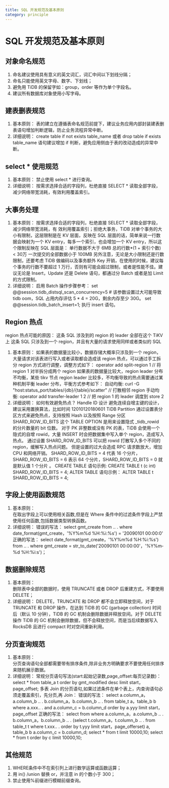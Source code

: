 ```yaml
---
title: SQL 开发规范及基本原则
category: principle
---
```


# SQL 开发规范及基本原则

## 对象命名规范

1. 命名建议使用具有意义的英文词汇，词汇中间以下划线分隔；
2. 命名只能使用英文字母、数字、下划线；
3. 避免用 TiDB 的保留字如：group，order 等作为单个字段名。
4. 建议所有数据库对象使用小写字母。

## 建表删表规范

1. 基本原则：
表的建立在遵循表命名规范前提下，建议业务应用内部封装建表删表语句增加判断逻辑，防止业务流程异常中断。		
2. 详细说明：
create table if not exists table_name 或者 drop table if exists table_name 语句建议增加 if 判断，避免应用侧由于表的改动造成的异常中断。

## select * 使用规范
1. 基本原则：
禁止使用 select * 进行查询。	
2. 详细说明：
按需求选择合适的字段列，杜绝直接 SELECT * 读取全部字段，减少网络带宽消耗，有效利用覆盖索引。

## 大事务处理
1. 基本原则：
按需求选择合适的字段列，杜绝直接 SELECT * 读取全部字段，减少网络带宽消耗，有
效利用覆盖索引；拒绝大事务，TiDB 对单个事务的大小有限制，这层限制是在 KV 层面，反映在 SQL 层面的话，简单来说一行数据会映射为一个 KV entry，每多一个索引，也会增加一个 KV entry，所以这个限制反映在 SQL 层面是：
单行数据不大于 6MB
总的行数*(1 + 索引个数) < 30万
一次提交的全部数据小于 100MB
另外注意，无论是大小限制还是行数限制，还要考虑 TiDB 做编码以及事务额外 Key 开销，在使用的时候，建议每个事务的行数不要超过 1 万行，否则有可能会超过限制，或者是性能不佳。建议无论是 Insert，Update 还是 Delete 语句，都通过分 Batch 或者是加 Limit 的方式限制。	
2. 详细说明：
启用 Batch 操作步骤参考：
set @@session.tidb_distsql_scan_concurrency=5 # 该参数设置过大可能导致 tidb oom，SQL 占用内存评估 5 * 4 = 20G，剩余内存至少 30G。
set @@session.tidb_batch_insert=1;
执行 insert 语句。

## Region 热点
region 热点可能的原因：
这条 SQL 涉及到的 region 的 leader 全部在这个 TiKV 上
这条 SQL 只涉及到一个 region，并且有大量的请求使用同样或者类似的 SQL
1. 基本原则：
如果表的数据量比较小，数据存储大概率只涉及到一个 region，大量请求对该表进行写入或者读取都会造成该 region 热点，可以通过手工拆分 region 方式进行调整，调整方式如下：
operator add split-region 1   // 将 region 1 对半拆分成两个 region
如果表的数据量比较大，region leader 分布不均衡，某些 tikv 节点 region leader 比较多，不均衡导致的热点需要通过某种机制平衡 leader 分布，平衡方式参考如下：
自动均衡: curl -G "host:status_port/tables/{db}/{table}/scatter"  // 打散相邻 region
手动均衡: operator add transfer-leader 1 2   // 把 region 1 的 leader 调度到 store 2
2. 详细说明：
如何有效避免热点？
Handle ID 设计
      避免连续自增主键的设计，建议采用置换算法，比如时间 12010120180601
TiDB Partition
      通过设置表分区方式来避免热点，支持按照 Hash 以及按照 Range 分区
SHARD_ROW_ID_BITS
      这个 TABLE OPTION 是用来设置隐式 _tidb_rowid 的分片数量的 bit 位数。
对于 PK 非整数或没有 PK 的表，TiDB 会使用一个隐式的自增 rowid，大量 INSERT 时会把数据集中写入单个 region，造成写入热点。 通过设置 SHARD_ROW_ID_BITS 可以把 rowid 打散写入多个不同的 region，缓解写入热点问题。 但是设置的过大会造成 RPC 请求数放大，增加 CPU 和网络开销。
SHARD_ROW_ID_BITS = 4 代表 16 个分片， SHARD_ROW_ID_BITS = 6 表示 64 个分片，SHARD_ROW_ID_BITS = 0 就是默认值 1 个分片 。
CREATE TABLE 语句示例: CREATE TABLE t (c int) SHARD_ROW_ID_BITS = 4;
ALTER TABLE 语句示例： ALTER TABLE t SHARD_ROW_ID_BITS = 4;


## 字段上使用函数规范
1. 基本原则：					
在取出字段上可以使用相关函数,但是在 Where 条件中的过滤条件字段上严禁使用任何函数,包括数据类型转换函数。 
2. 详细说明：
错误的写法：
select gmt_create
from .. .
where date_format(gmt_create，'%Y­%m­%d %H:%i:%s') = '2009­01­01 00:00:0'
正确的写法：
select date_format(gmt_create，'%Y­%m­%d %H:%i:%s')
from .. .
where gmt_create = str_to_date('2009­01­01 00:00:00'，'%Y­%m­%d %H:%i:s')；

## 数据删除规范
1. 基本原则：					
删除表中全部的数据时，使用 TRUNCATE 或者 DROP 后重建方式，不要使用 DELETE；
2. 详细说明：
DELETE，TRUNCATE 和 DROP 都不会立即释放空间，对于 TRUNCATE 和 DROP 操作，在达到 TiDB 的 GC (garbage collection) 时间后（默认 10 分钟），TiDB 的 GC 机制会删除数据并释放空间。对于 DELETE 操作 TiDB 的 GC 机制会删除数据，但不会释放空间，而是当后续数据写入 RocksDB 且进行 compact 时对空间重新利用。

## 分页查询规范				
1. 基本原则：				
分页查询语句全部都需要带有排序条件,除非业务方明确要求不要使用任何排序来随机展示数据。
2. 详细说明：
常规分页语句写法(start:起始记录数,page_offset:每页记录数)： 
select * from table_a t order by gmt_modified desc limit start，page_offset;
多表 Join 的分页语句,如果过滤条件在单个表上，内查询语句必须走覆盖索引，先分页,再 Join： 
错误的写法：
select a.column_a，a.column_b .. . b.column_a，b.column_b .. .
from table_t a，table_b b
where a.xxx.. .
and a.column_c = b.column_d
order by a.yyy limit
start，page_offset
正确的写法：
select from
where
a.column_a，a.column_b .. . b.column_a，b.column_b .. . (select t.column_a，t.column_b .. .
from table_t t
where t.xxx.. .
order by t.yyy limit start，page_offerset) a,				
table_b b
a.column_c = b.column_d;
select * from t limit 10000,10;
select * from t order by c limit 10000,10;	

## 其他规范					
1. WHERE条件中不在索引列上进行数学运算或函数运算；
2. 用 in() /union 替换 or，并注意 in 的个数小于 300；
3. 禁止使用%前缀进行模糊前缀查询。

